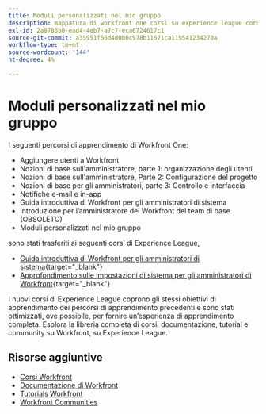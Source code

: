 ```yaml
---
title: Moduli personalizzati nel mio gruppo
description: mappatura di workfront one corsi su experience league corsi
exl-id: 2a8783b0-ead4-4eb7-a7c7-eca6724617c1
source-git-commit: a35951f56d4d0b0c978b11671ca119541234270a
workflow-type: tm+mt
source-wordcount: '144'
ht-degree: 4%

---
```


# Moduli personalizzati nel mio gruppo

I seguenti percorsi di apprendimento di Workfront One:

* Aggiungere utenti a Workfront
* Nozioni di base sull&#39;amministratore, parte 1: organizzazione degli utenti
* Nozioni di base sull&#39;amministratore, Parte 2: Configurazione del progetto
* Nozioni di base per gli amministratori, parte 3: Controllo e interfaccia
* Notifiche e-mail e in-app
* Guida introduttiva di Workfront per gli amministratori di sistema
* Introduzione per l’amministratore del Workfront del team di base (OBSOLETO)
* Moduli personalizzati nel mio gruppo

sono stati trasferiti ai seguenti corsi di Experience League,

* [Guida introduttiva di Workfront per gli amministratori di sistema](https://experienceleague.adobe.com/?recommended=Workfront-A-1-2022.1.admin){target="_blank"}
* [Approfondimento sulle impostazioni di sistema per gli amministratori di Workfront](https://experienceleague.adobe.com/?recommended=Workfront-A-1-2022.2.admin){target="_blank"}

I nuovi corsi di Experience League coprono gli stessi obiettivi di apprendimento dei percorsi di apprendimento precedenti e sono stati ottimizzati, ove possibile, per fornire un’esperienza di apprendimento completa.  Esplora la libreria completa di corsi, documentazione, tutorial e community su Workfront, su Experience League.

## Risorse aggiuntive

* [Corsi Workfront](https://experienceleague.adobe.com/?lang=en&amp;Solution=Workfront#courses)
* [Documentazione di Workfront](https://experienceleague.adobe.com/docs/workfront.html)
* [Tutorials Workfront](https://experienceleague.adobe.com/docs/workfront-learn/tutorials-workfront/home.html)
* [Workfront Communities](https://experienceleaguecommunities.adobe.com/t5/workfront/ct-p/workfront)
